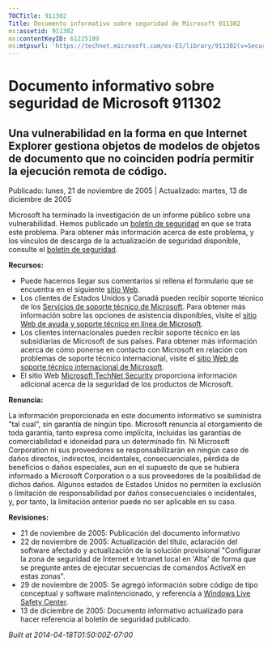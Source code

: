 ```yaml
---
TOCTitle: 911302
Title: Documento informativo sobre seguridad de Microsoft 911302
ms:assetid: 911302
ms:contentKeyID: 61225189
ms:mtpsurl: 'https://technet.microsoft.com/es-ES/library/911302(v=Security.10)'
---
```


Documento informativo sobre seguridad de Microsoft 911302
=========================================================

Una vulnerabilidad en la forma en que Internet Explorer gestiona objetos de modelos de objetos de documento que no coinciden podría permitir la ejecución remota de código.
---------------------------------------------------------------------------------------------------------------------------------------------------------------------------

Publicado: lunes, 21 de noviembre de 2005 | Actualizado: martes, 13 de diciembre de 2005

Microsoft ha terminado la investigación de un informe público sobre una vulnerabilidad. Hemos publicado un [boletín de seguridad](http://www.microsoft.com/spain/technet/seguridad/boletines/ms05-054-it.mspx) en que se trata este problema. Para obtener más información acerca de este problema, y los vínculos de descarga de la actualización de seguridad disponible, consulte el [boletín de seguridad](http://www.microsoft.com/spain/technet/seguridad/boletines/ms05-054-it.mspx).

**Recursos:**

-   Puede hacernos llegar sus comentarios si rellena el formulario que se encuentra en el siguiente [sitio Web](https://support.microsoft.com/common/survey.aspx?scid=sw;en;1257&amp;showpage=1&amp;ws=technet&amp;sd=tech).
-   Los clientes de Estados Unidos y Canadá pueden recibir soporte técnico de los [Servicios de soporte técnico de Microsoft](http://go.microsoft.com/fwlink/?linkid=21131). Para obtener más información sobre las opciones de asistencia disponibles, visite el [sitio Web de ayuda y soporte técnico en línea de Microsoft](http://support.microsoft.com/).
-   Los clientes internacionales pueden recibir soporte técnico en las subsidiarias de Microsoft de sus países. Para obtener más información acerca de cómo ponerse en contacto con Microsoft en relación con problemas de soporte técnico internacional, visite el [sitio Web de soporte técnico internacional de Microsoft](http://go.microsoft.com/fwlink/?linkid=21155).
-   El sitio Web [Microsoft TechNet Security](http://go.microsoft.com/fwlink/?linkid=21132) proporciona información adicional acerca de la seguridad de los productos de Microsoft.

**Renuncia:**

La información proporcionada en este documento informativo se suministra "tal cual", sin garantía de ningún tipo. Microsoft renuncia al otorgamiento de toda garantía, tanto expresa como implícita, incluidas las garantías de comerciabilidad e idoneidad para un determinado fin. Ni Microsoft Corporation ni sus proveedores se responsabilizarán en ningún caso de daños directos, indirectos, incidentales, consecuenciales, pérdida de beneficios o daños especiales, aun en el supuesto de que se hubiera informado a Microsoft Corporation o a sus proveedores de la posibilidad de dichos daños. Algunos estados de Estados Unidos no permiten la exclusión o limitación de responsabilidad por daños consecuenciales o incidentales, y, por tanto, la limitación anterior puede no ser aplicable en su caso.

**Revisiones:**

-   21 de noviembre de 2005: Publicación del documento informativo
-   22 de noviembre de 2005: Actualización del título, aclaración del software afectado y actualización de la solución provisional "Configurar la zona de seguridad de Internet e Intranet local en 'Alta' de forma que se pregunte antes de ejecutar secuencias de comandos ActiveX en estas zonas".
-   29 de noviembre de 2005: Se agregó información sobre código de tipo conceptual y software malintencionado, y referencia a [Windows Live Safety Center](http://safety.live.com/).
-   13 de diciembre de 2005: Documento informativo actualizado para hacer referencia al boletín de seguridad publicado.

*Built at 2014-04-18T01:50:00Z-07:00*